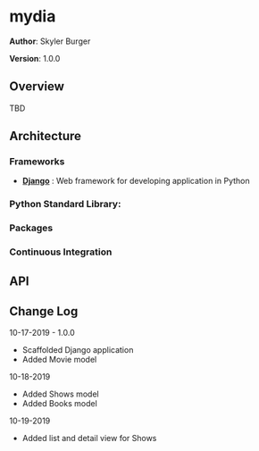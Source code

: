 # mydia

**Author**: Skyler Burger

**Version**: 1.0.0

## Overview
TBD

## Architecture
### Frameworks
- [**Django**](https://www.djangoproject.com/) : Web framework for developing application in Python

### Python Standard Library:


### Packages


### Continuous Integration


## API


## Change Log
10-17-2019 - 1.0.0
- Scaffolded Django application
- Added Movie model

10-18-2019
- Added Shows model
- Added Books model

10-19-2019
- Added list and detail view for Shows